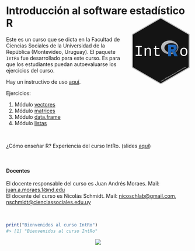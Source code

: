 <!-- README.md is generated from README.Rmd. Please edit that file -->
Introducción al software estadístico R <img src="logo.png" style="margin-left:10px;margin-bottom:5px;" width="160" align="right"></a>
=====================================================================================================================================

Este es un curso que se dicta en la Facultad de Ciencias Sociales de la
Universidad de la República (Montevideo, Uruguay). El paquete `IntRo`
fue desarrollado para este curso. Es para que los estudiantes puedan
autoevaluarse los ejercicios del curso.

Hay un instructivo de uso [aquí](http://bit.ly/2DZpNF3).

Ejercicios:

1.  Módulo [vectores](http://bit.ly/2TP3xlX)
2.  Módulo [matrices](http://bit.ly/2Qq74Ik)
3.  Módulo [data.frame](http://bit.ly/2TOUfGx)
4.  Módulo [listas](http://bit.ly/2KDAtJL)

<br />

¿Cómo enseñar R? Experiencia del curso IntRo. (slides
[aquí](http://bit.ly/2Ri6KsF))

<br />

#### **Docentes**

El docente responsable del curso es Juan Andrés Moraes. Mail:
<juan.a.moraes.1@nd.edu>  
El docente del curso es Nicolás Schmidt. Mail: <nicoschlab@gmail.com>,
<nschmidt@cienciassociales.edu.uy>

<br />

``` r
print("Bienvenidos al curso IntRo")
#> [1] "Bienvenidos al curso IntRo"
```

<center>
<img src="https://raw.githubusercontent.com/Nicolas-Schmidt/IntRo/master/animation.gif"></a>
</center>
